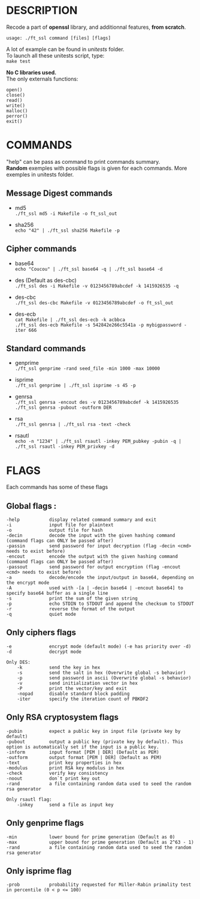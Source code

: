 DESCRIPTION
===

Recode a part of **openssl** library, and additionnal features, **from scratch**.

`usage: ./ft_ssl command [files] [flags]`

A lot of example can be found in *unitests* folder.  
To launch all these unitests script, type:  
    `make test`

**No C libraries used.**  
The only externals functions:  

    open()  
    close()  
    read()  
    write()  
    malloc()  
    perror()  
    exit()  



COMMANDS
===

"help" can be pass as command to print commands summary.  
**Random** exemples with possible flags is given for each commands. More exemples in unitests folder.  

Message Digest commands
-
* md5  
    `./ft_ssl md5 -i Makefile -o ft_ssl_out`

* sha256  
    `echo "42" | ./ft_ssl sha256 Makefile -p`

Cipher commands
-
* base64  
    `echo "Coucou" | ./ft_ssl base64 -q | ./ft_ssl base64 -d`

* des       (Default as des-cbc)  
    `./ft_ssl des -i Makefile -v 0123456789abcdef -k 1415926535 -q`

* des-cbc  
    `./ft_ssl des-cbc Makefile -v 0123456789abcdef -o ft_ssl_out`

* des-ecb  
    `cat Makefile | ./ft_ssl des-ecb -k acbbca`  
    `./ft_ssl des-ecb Makefile -s 542842e266c5541a -p mybigpassword -iter 666`

Standard commands
-
* genprime  
    `./ft_ssl genprime -rand seed_file -min 1000 -max 10000`

* isprime  
    `./ft_ssl genprime | ./ft_ssl isprime -s 45 -p`

* genrsa  
    `./ft_ssl genrsa -encout des -v 0123456789abcdef -k 1415926535`  
    `./ft_ssl genrsa -pubout -outform DER`

* rsa  
    `./ft_ssl genrsa | ./ft_ssl rsa -text -check`

* rsautl  
    `echo -n "1234" | ./ft_ssl rsautl -inkey PEM_pubkey -pubin -q | ./ft_ssl rsautl -inkey PEM_privkey -d`


FLAGS
===

Each commands has some of these flags

Global flags :
-
    -help           display related command summary and exit
    -i              input file for plaintext
    -o              output file for hash
    -decin          decode the input with the given hashing command (command flags can ONLY be passed after)
    -passin         send password for input decryption (flag -decin <cmd> needs to exist before)
    -encout         encode the output with the given hashing command (command flags can ONLY be passed after)
    -passout        send password for output encryption (flag -encout <cmd> needs to exist before)
    -a              decode/encode the input/output in base64, depending on the encrypt mode
    -A              used with -[a | -decin base64 | -encout base64] to specify base64 buffer as a single line
    -s              print the sum of the given string
    -p              echo STDIN to STDOUT and append the checksum to STDOUT
    -r              reverse the format of the output
    -q              quiet mode

Only ciphers flags
-
    -e              encrypt mode (default mode) (-e has priority over -d)
    -d              decrypt mode

    Only DES:
        -k          send the key in hex
        -s          send the salt in hex (Overwrite global -s behavior)
        -p          send password in ascii (Overwrite global -s behavior)
        -v          send initialization vector in hex
        -P          print the vector/key and exit
        -nopad      disable standard block padding
        -iter       specify the iteration count of PBKDF2

Only RSA cryptosystem flags
-
    -pubin          expect a public key in input file (private key by default)
    -pubout         output a public key (private key by default). This option is automatically set if the input is a public key.
    -inform         input format [PEM | DER] (Default as PEM)
    -outform        output format [PEM | DER] (Default as PEM)
    -text           print key properties in hex
    -modulus        print RSA key modulus in hex
    -check          verify key consistency
    -noout          don`t print key out
    -rand           a file containing random data used to seed the random rsa generator
    
    Only rsautl flag:
        -inkey      send a file as input key

Only genprime flags
-
    -min            lower bound for prime generation (Default as 0)
    -max            upper bound for prime generation (Default as 2^63 - 1)
    -rand           a file containing random data used to seed the random rsa generator

Only isprime flag
-
    -prob           probability requested for Miller-Rabin primality test in percentile (0 < p <= 100)

